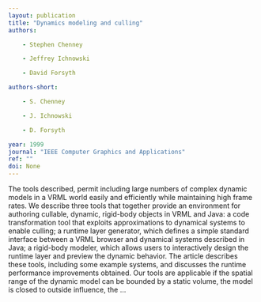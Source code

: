 ```yaml
---
layout: publication
title: "Dynamics modeling and culling"
authors:

    - Stephen Chenney

    - Jeffrey Ichnowski

    - David Forsyth

authors-short:

    - S. Chenney

    - J. Ichnowski

    - D. Forsyth

year: 1999
journal: "IEEE Computer Graphics and Applications"
ref: ""
doi: None
---
```


The tools described, permit including large numbers of complex dynamic models in a VRML world easily and efficiently while maintaining high frame rates. We describe three tools that together provide an environment for authoring cullable, dynamic, rigid-body objects in VRML and Java: a code transformation tool that exploits approximations to dynamical systems to enable culling; a runtime layer generator, which defines a simple standard interface between a VRML browser and dynamical systems described in Java; a rigid-body modeler, which allows users to interactively design the runtime layer and preview the dynamic behavior. The article describes these tools, including some example systems, and discusses the runtime performance improvements obtained. Our tools are applicable if the spatial range of the dynamic model can be bounded by a static volume, the model is closed to outside influence, the …
    